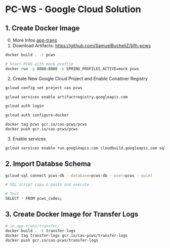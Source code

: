 # PC-WS - Google Cloud Solution

## 1. Create Docker Image

0. More Infos [app-trans](./../app-trans/README.md)
1. Download Artifacts: https://github.com/SamuelBucheliZ/bfh-pcws

```sh
docker build . -t pcws

# Start PCWS with mock profile
docker run -p 8080:8080 -e SPRING_PROFILES_ACTIVE=mock pcws
```

2. Create New Google Cloud Project and Enable Conatiner Registry

```sh
gcloud config set project cas-pcws

gcloud services enable artifactregistry.googleapis.com

gcloud auth login

gcloud auth configure-docker

docker tag pcws gcr.io/cas-pcws/pcws
docker push gcr.io/cas-pcws/pcws
```

3. Enable services

```sh
gcloud services enable run.googleapis.com cloudbuild.googleapis.com sql-component.googleapis.com sqladmin.googleapis.com servicenetworking.googleapis.com compute.googleapis.com
```

## 2. Import Databse Schema

```sh
gcloud sql connect pcws-db --database=pcws-db --user=pcws --quiet

# SQL script copy & paste and execute

# Test
SELECT * FROM pcws_codes;
```

## 3. Create Docker Image for Transfer Logs

```sh
# in app-trans/transfer/
docker build . -t transfer-logs
docker tag transfer-logs gcr.io/cas-pcws/transfer-logs
docker push gcr.io/cas-pcws/transfer-logs
```


